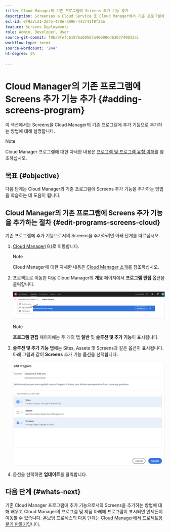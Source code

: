 ```yaml
---
title: Cloud Manager의 기존 프로그램에 Screens 추가 기능 추가
description: Screensas a Cloud Service 용 Cloud Manager에서 기존 프로그램에 Screens 추가 기능을 추가하는 방법을 알아봅니다.
exl-id: 0f9a2c21-2d45-470e-a096-443741f9f2ab
feature: Screens Deployments
role: Admin, Developer, User
source-git-commit: f9ba9fefc61876a60567a40000ed6303740032e1
workflow-type: tm+mt
source-wordcount: '244'
ht-degree: 3%

---
```


# Cloud Manager의 기존 프로그램에 Screens 추가 기능 추가 {#adding-screens-program}

이 섹션에서는 Screens을 Cloud Manager의 기존 프로그램에 추가 기능으로 추가하는 방법에 대해 설명합니다.

>[!NOTE]
>Cloud Manager 프로그램에 대한 자세한 내용은 [프로그램 및 프로그램 유형 이해](https://experienceleague.adobe.com/docs/experience-manager-cloud-service/content/implementing/using-cloud-manager/programs/program-types.html)를 참조하십시오.

## 목표 {#objective}

다음 단계는 Cloud Manager의 기존 프로그램에 Screens 추가 기능을 추가하는 방법을 학습하는 데 도움이 됩니다.

## Cloud Manager의 기존 프로그램에 Screens 추가 기능을 추가하는 절차 {#edit-programs-screens-cloud}

기존 프로그램에 추가 기능으로서의 Screens을 추가하려면 아래 단계를 따르십시오.

1. [Cloud Manager](https://my.cloudmanager.adobe.com/)(으)로 이동합니다.

   >[!NOTE]
   >Cloud Manager에 대한 자세한 내용은 [Cloud Manager 소개](https://experienceleague.adobe.com/docs/experience-manager-cloud-service/content/onboarding/journey/cloud-manager.html)를 참조하십시오.

1. 프로젝트로 이동한 다음 Cloud Manager의 **개요** 페이지에서 **프로그램 편집** 옵션을 클릭합니다.

   ![이미지](/help/screens-cloud/assets/onboarding/add-onexisting1.png)

   >[!NOTE]
   >**프로그램 편집** 페이지에는 두 개의 탭 **일반** 및 **솔루션 및 추가 기능**&#x200B;이 표시됩니다.

1. **솔루션 및 추가 기능** 탭에는 Sites, Assets 및 Screens과 같은 옵션이 표시됩니다. 아래 그림과 같이 **Screens** 추가 기능 옵션을 선택합니다.

   ![이미지](/help/screens-cloud/assets/onboarding/add-onexisting2.png)

1. 옵션을 선택하면 **업데이트**&#x200B;를 클릭합니다.

## 다음 단계 {#whats-next}

기존 Cloud Manager 프로그램에 추가 기능으로서의 Screens을 추가하는 방법에 대해 배우고 Cloud Manager의 프로그램 및 제품 아래에 프로그램이 표시되면 언제든지 이동할 수 있습니다. 온보딩 프로세스의 다음 단계는 [Cloud Manager에서 프로젝트용 분기 만들기](/help/screens-cloud/onboarding-screens-cloud/creating-a-branch.md)입니다.
